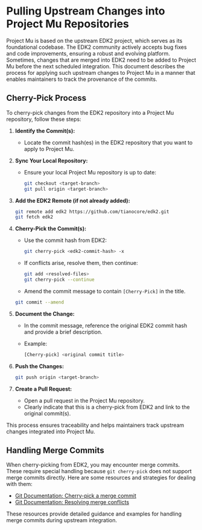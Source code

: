# Pulling Upstream Changes into Project Mu Repositories

Project Mu is based on the upstream EDK2 project, which serves as its foundational codebase. The EDK2 community actively
accepts bug fixes and code improvements, ensuring a robust and evolving platform. Sometimes, changes that are merged into
EDK2 need to be added to Project Mu before the next scheduled integration. This document describes the process for
applying such upstream changes to Project Mu in a manner that enables maintainers to track the provenance of the commits.

## Cherry-Pick Process

To cherry-pick changes from the EDK2 repository into a Project Mu repository, follow these steps:

1. **Identify the Commit(s):**
    - Locate the commit hash(es) in the EDK2 repository that you want to apply to Project Mu.

2. **Sync Your Local Repository:**
    - Ensure your local Project Mu repository is up to date:

      ```sh
      git checkout <target-branch>
      git pull origin <target-branch>
      ```

3. **Add the EDK2 Remote (if not already added):**

    ```sh
    git remote add edk2 https://github.com/tianocore/edk2.git
    git fetch edk2
    ```

4. **Cherry-Pick the Commit(s):**
    - Use the commit hash from EDK2:

      ```sh
      git cherry-pick <edk2-commit-hash> -x
      ```

    - If conflicts arise, resolve them, then continue:

      ```sh
      git add <resolved-files>
      git cherry-pick --continue
      ```

    - Amend the commit message to contain `[Cherry-Pick]` in the title.

    ```sh
    git commit --amend
    ```

5. **Document the Change:**
    - In the commit message, reference the original EDK2 commit hash and provide a brief description.
    - Example:

      ```sh
      [Cherry-pick] <original commit title>
      ```

6. **Push the Changes:**

    ```sh
    git push origin <target-branch>
    ```

7. **Create a Pull Request:**
    - Open a pull request in the Project Mu repository.
    - Clearly indicate that this is a cherry-pick from EDK2 and link to the original commit(s).

This process ensures traceability and helps maintainers track upstream changes integrated into Project Mu.

## Handling Merge Commits

When cherry-picking from EDK2, you may encounter merge commits. These require special handling because
`git cherry-pick` does not support merge commits directly. Here are some resources and strategies for dealing
with them:

- [Git Documentation: Cherry-pick a merge commit](https://git-scm.com/docs/git-cherry-pick#_cherry_picking_a_merge_commit)
- [Git Documentation: Resolving merge conflicts](https://git-scm.com/docs/git-merge#_how_conflicts_are_presented)

These resources provide detailed guidance and examples for handling merge commits during upstream integration.
